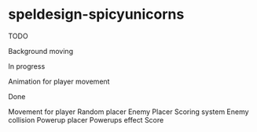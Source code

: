 # speldesign-spicyunicorns


TODO

Background moving

In progress

Animation for player movement

Done


Movement for player
Random placer
Enemy Placer
Scoring system
Enemy collision
Powerup placer
Powerups effect
Score